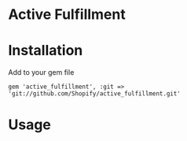 # Active Fulfillment 

# Installation

Add to your gem file
```
gem 'active_fulfillment', :git => 'git://github.com/Shopify/active_fulfillment.git'
```
    
# Usage